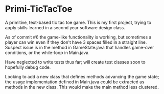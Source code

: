 # Primi-TicTacToe
A primitive, text-based tic tac toe game. This is my first project, trying to apply skills learned in a second year software design class.

As of commit #6 the game-like functionality is working, but sometimes a player can win even if they don't have 3 spaces filled in a straight line. Suspect issue is in the method in GameState.java that handles game-over conditions, or the while-loop in Main.java.

Have neglected to write tests thus far; will create test classes soon to hopefully debug code.

Looking to add a new class that defines methods advancing the game state; the usage implementation defined in Main.java could be extracted as methods in the new class. This would make the main method less clustered.

